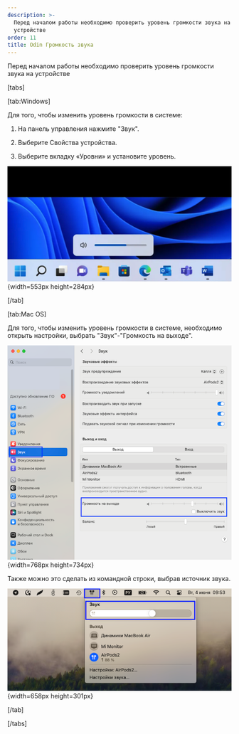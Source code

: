 ```yaml
---
description: >-
  Перед началом работы необходимо проверить уровень громкости звука на
  устройстве
order: 11
title: Odin Громкость звука
---
```


Перед началом работы необходимо проверить уровень громкости звука на устройстве

[tabs]

[tab:Windows]

Для того, чтобы изменить уровень громкости в системе:

1. На панель управления нажмите "Звук".

2. Выберите Свойства устройства.

3. Выберите вкладку «Уровни» и установите уровень.

![](./odin-gromkost-zvuka.png){width=553px height=284px}

[/tab]

[tab:Mac OS]

Для того, чтобы изменить уровень громкости в системе, необходимо открыть настройки, выбрать "Звук"-"Громкость на выходе".

![](./odin-gromkost-zvuka-2.png){width=768px height=734px}

Также можно это сделать из командной строки, выбрав источник звука.

![](./odin-gromkost-zvuka-3.png){width=658px height=301px}

[/tab]

[/tabs]